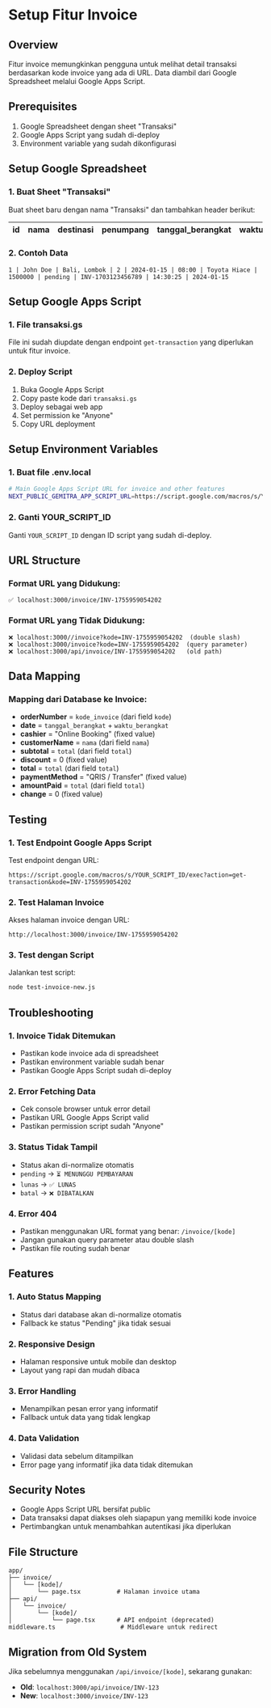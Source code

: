 # Setup Fitur Invoice

## Overview
Fitur invoice memungkinkan pengguna untuk melihat detail transaksi berdasarkan kode invoice yang ada di URL. Data diambil dari Google Spreadsheet melalui Google Apps Script.

## Prerequisites
1. Google Spreadsheet dengan sheet "Transaksi"
2. Google Apps Script yang sudah di-deploy
3. Environment variable yang sudah dikonfigurasi

## Setup Google Spreadsheet

### 1. Buat Sheet "Transaksi"
Buat sheet baru dengan nama "Transaksi" dan tambahkan header berikut:

| id | nama | destinasi | penumpang | tanggal_berangkat | waktu_berangkat | kendaraan | total | status | kode | waktu_transaksi | tanggal_transaksi |
|----|------|-----------|-----------|-------------------|-----------------|-----------|-------|--------|------|-----------------|-------------------|

### 2. Contoh Data
```
1 | John Doe | Bali, Lombok | 2 | 2024-01-15 | 08:00 | Toyota Hiace | 1500000 | pending | INV-1703123456789 | 14:30:25 | 2024-01-15
```

## Setup Google Apps Script

### 1. File transaksi.gs
File ini sudah diupdate dengan endpoint `get-transaction` yang diperlukan untuk fitur invoice.

### 2. Deploy Script
1. Buka Google Apps Script
2. Copy paste kode dari `transaksi.gs`
3. Deploy sebagai web app
4. Set permission ke "Anyone"
5. Copy URL deployment

## Setup Environment Variables

### 1. Buat file .env.local
```bash
# Main Google Apps Script URL for invoice and other features
NEXT_PUBLIC_GEMITRA_APP_SCRIPT_URL=https://script.google.com/macros/s/YOUR_SCRIPT_ID/exec
```

### 2. Ganti YOUR_SCRIPT_ID
Ganti `YOUR_SCRIPT_ID` dengan ID script yang sudah di-deploy.

## URL Structure

### Format URL yang Didukung:
```
✅ localhost:3000/invoice/INV-1755959054202
```

### Format URL yang Tidak Didukung:
```
❌ localhost:3000//invoice?kode=INV-1755959054202  (double slash)
❌ localhost:3000/invoice?kode=INV-1755959054202  (query parameter)
❌ localhost:3000/api/invoice/INV-1755959054202   (old path)
```

## Data Mapping

### Mapping dari Database ke Invoice:
- **orderNumber** = `kode_invoice` (dari field `kode`)
- **date** = `tanggal_berangkat` + `waktu_berangkat`
- **cashier** = "Online Booking" (fixed value)
- **customerName** = `nama` (dari field `nama`)
- **subtotal** = `total` (dari field `total`)
- **discount** = 0 (fixed value)
- **total** = `total` (dari field `total`)
- **paymentMethod** = "QRIS / Transfer" (fixed value)
- **amountPaid** = `total` (dari field `total`)
- **change** = 0 (fixed value)

## Testing

### 1. Test Endpoint Google Apps Script
Test endpoint dengan URL:
```
https://script.google.com/macros/s/YOUR_SCRIPT_ID/exec?action=get-transaction&kode=INV-1755959054202
```

### 2. Test Halaman Invoice
Akses halaman invoice dengan URL:
```
http://localhost:3000/invoice/INV-1755959054202
```

### 3. Test dengan Script
Jalankan test script:
```bash
node test-invoice-new.js
```

## Troubleshooting

### 1. Invoice Tidak Ditemukan
- Pastikan kode invoice ada di spreadsheet
- Pastikan environment variable sudah benar
- Pastikan Google Apps Script sudah di-deploy

### 2. Error Fetching Data
- Cek console browser untuk error detail
- Pastikan URL Google Apps Script valid
- Pastikan permission script sudah "Anyone"

### 3. Status Tidak Tampil
- Status akan di-normalize otomatis
- `pending` → `⏳ MENUNGGU PEMBAYARAN`
- `lunas` → `✅ LUNAS`
- `batal` → `❌ DIBATALKAN`

### 4. Error 404
- Pastikan menggunakan URL format yang benar: `/invoice/[kode]`
- Jangan gunakan query parameter atau double slash
- Pastikan file routing sudah benar

## Features

### 1. Auto Status Mapping
- Status dari database akan di-normalize otomatis
- Fallback ke status "Pending" jika tidak sesuai

### 2. Responsive Design
- Halaman responsive untuk mobile dan desktop
- Layout yang rapi dan mudah dibaca

### 3. Error Handling
- Menampilkan pesan error yang informatif
- Fallback untuk data yang tidak lengkap

### 4. Data Validation
- Validasi data sebelum ditampilkan
- Error page yang informatif jika data tidak ditemukan

## Security Notes
- Google Apps Script URL bersifat public
- Data transaksi dapat diakses oleh siapapun yang memiliki kode invoice
- Pertimbangkan untuk menambahkan autentikasi jika diperlukan

## File Structure
```
app/
├── invoice/
│   └── [kode]/
│       └── page.tsx          # Halaman invoice utama
├── api/
│   └── invoice/
│       └── [kode]/
│           └── page.tsx      # API endpoint (deprecated)
middleware.ts                  # Middleware untuk redirect
```

## Migration from Old System
Jika sebelumnya menggunakan `/api/invoice/[kode]`, sekarang gunakan:
- **Old**: `localhost:3000/api/invoice/INV-123`
- **New**: `localhost:3000/invoice/INV-123`
